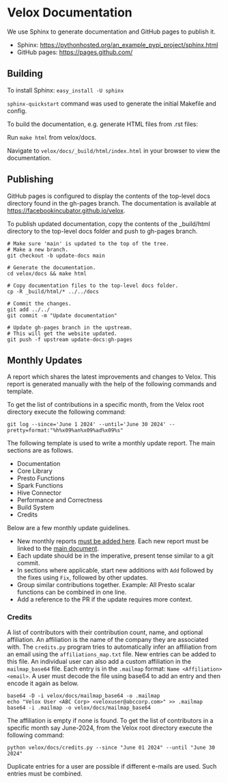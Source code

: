 # Velox Documentation

We use Sphinx to generate documentation and GitHub pages to publish it.
- Sphinx: https://pythonhosted.org/an_example_pypi_project/sphinx.html
- GitHub pages: https://pages.github.com/

## Building

To install Sphinx: `easy_install -U sphinx`

`sphinx-quickstart` command was used to generate the initial Makefile and config.

To build the documentation, e.g. generate HTML files from .rst files:

Run `make html` from velox/docs.

Navigate to
`velox/docs/_build/html/index.html` in your browser to view the documentation.

## Publishing

GitHub pages is configured to display the contents of the top-level docs directory
found in the gh-pages branch. The documentation is available at
https://facebookincubator.github.io/velox.

To publish updated documentation, copy the contents of the _build/html
directory to the top-level docs folder and push to gh-pages branch.

```
# Make sure 'main' is updated to the top of the tree.
# Make a new branch.
git checkout -b update-docs main

# Generate the documentation.
cd velox/docs && make html

# Copy documentation files to the top-level docs folder.
cp -R _build/html/* ../../docs

# Commit the changes.
git add ../../
git commit -m "Update documentation"

# Update gh-pages branch in the upstream.
# This will get the website updated.
git push -f upstream update-docs:gh-pages
```

## Monthly Updates
A report which shares the latest improvements and changes to Velox.
This report is generated manually with the help of the following commands and template.

To get the list of contributions in a specific month, from the Velox root directory
execute the following command:
```
git log --since='June 1 2024' --until='June 30 2024' --pretty=format:"%h%x09%an%x09%ad%x09%s"
```

The following template is used to write a monthly update report. The main sections
are as follows.
- Documentation
- Core Library
- Presto Functions
- Spark Functions
- Hive Connector
- Performance and Correctness
- Build System
- Credits

Below are a few monthly update guidelines.
- New monthly reports [must be added here](monthly-updates/). Each new report
  must be linked to the [main document](monthly-updates.rst).
- Each update should be in the imperative, present tense similar to a git commit.
- In sections where applicable, start new additions with `Add` followed by
  the fixes using `Fix`, followed by other updates.
- Group similar contributions together. Example: All Presto scalar functions can be
  combined in one line.
- Add a reference to the PR if the update requires more context.

### Credits
A list of contributors with their contribution count, name, and optional affiliation.
An affiliation is the name of the company they are associated with.
The `credits.py` program tries to automatically infer an affiliation from an email using the
`affiliations_map.txt` file. New entries can be added to this file.
An individual user can also add a custom affiliation in the `mailmap_base64` file.
Each entry is in the `.mailmap` format: `Name <Affiliation> <email>`.
A user must decode the file using base64 to add an entry and then encode it again as below.
```
base64 -D -i velox/docs/mailmap_base64 -o .mailmap
echo "Velox User <ABC Corp> <veloxuser@abccorp.com>" >> .mailmap
base64 -i .mailmap -o velox/docs/mailmap_base64  
```
The affiliation is empty if none is found.
To get the list of contributors in a specific month say June-2024, from the Velox root directory
execute the following command:
```
python velox/docs/credits.py --since "June 01 2024" --until "June 30 2024"
```
Duplicate entries for a user are possible if different e-mails are used. Such entries must be combined.
